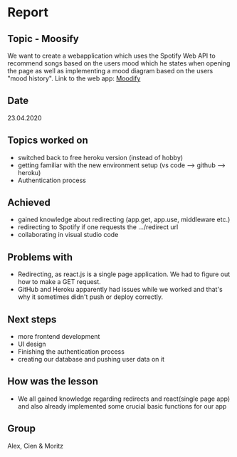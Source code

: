 # Report

## Topic - Moosify
We want to create a webapplication which uses the Spotify Web API to recommend songs based on the users mood which he states when opening the page as well as implementing a mood diagram based on the users "mood history".
Link to the web app: [Moodify](https://moosify.herokuapp.com/)

## Date 
23.04.2020

## Topics worked on
- switched back to free heroku version (instead of hobby)
- getting familiar with the new environment setup (vs code --> github --> heroku)
- Authentication process

## Achieved 
 - gained knowledge about redirecting (app.get, app.use, middleware etc.)
 - redirecting to Spotify if one requests the .../redirect url
 - collaborating in visual studio code


## Problems with
 - Redirecting, as react.js is a single page application. We had to figure out how to make a GET request.
 - GitHub and Heroku apparently had issues while we worked and that's why it sometimes didn't push or deploy correctly.
 
## Next steps
- more frontend development
- UI design
- Finishing the authentication process
- creating our database and pushing user data on it

## How was the lesson 
 + We all gained knowledge regarding redirects and react(single page app) and also already implemented some crucial basic functions for our app

## Group
Alex, Cien & Moritz
